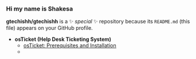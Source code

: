 ### Hi my name is Shakesa


**gtechishh/gtechishh** is a ✨ _special_ ✨ repository because its `README.md` (this file) appears on your GitHub profile.

- <b>osTicket (Help Desk Ticketing System)</b>
  - [osTicket: Prerequisites and Installation](https://github.com/gtechishh/osticket-prereqs)
  - 
